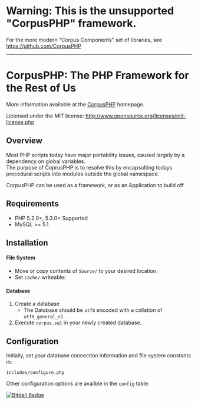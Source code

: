# Warning: This is the unsupported "CorpusPHP" framework. 

For the more modern "Corpus Components" set of libraries, see https://github.com/CorpusPHP

---

CorpusPHP: The PHP Framework for the Rest of Us
===============================================

More information available at the [CorpusPHP](http://donatstudios.com/CorpusPHP) homepage.

Licensed under the MIT license: http://www.opensource.org/licenses/mit-license.php

Overview
--------

Most PHP scripts today have major portability issues, caused largely by a dependency on global variables.  
The purpose of CoprusPHP is to resolve this by encapsulting todays procedural scripts into modules outside the global namespace.

CorpusPHP can be used as a framework, or as an Application to build off.

Requirements
------------

- PHP 5.2.0+, 5.3.0+ Supported
- MySQL >= 5.1

Installation
------------

#### File System

- Move or copy contents of `Source/` to your desired location.
- Set `cache/` writeable:	 


#### Database
1. Create a database  
	- The Database should be `utf8` encoded with a collation of `utf8_general_ci`
2. Execute `corpus.sql` in your newly created database.

Configuration
-------------

Initially, set your database connection information and file system constants in:

`includes/configure.php`

Other configuration options are availble in the `config` table.

[![Bitdeli Badge](https://d2weczhvl823v0.cloudfront.net/donatj/corpusphp/trend.png)](https://bitdeli.com/free "Bitdeli Badge")

